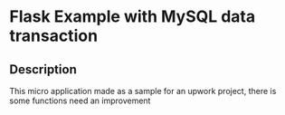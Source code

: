 # Flask Example with MySQL data transaction
## Description
This micro application made as a sample for an upwork project, there is some functions need an improvement

